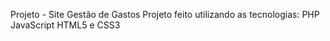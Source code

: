 Projeto - Site Gestão de Gastos
Projeto feito utilizando as tecnologias:
PHP
JavaScript
HTML5 e CSS3

